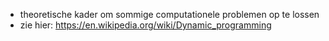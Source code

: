 - theoretische kader om sommige computationele problemen op te lossen
- zie hier: https://en.wikipedia.org/wiki/Dynamic_programming